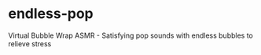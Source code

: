 # endless-pop
Virtual Bubble Wrap ASMR - Satisfying pop sounds with endless bubbles to relieve stress
